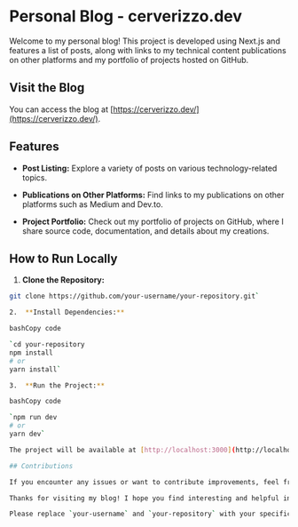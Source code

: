 
# Personal Blog - cerverizzo.dev

Welcome to my personal blog! This project is developed using Next.js and features a list of posts, along with links to my technical content publications on other platforms and my portfolio of projects hosted on GitHub.

## Visit the Blog

You can access the blog at [https://cerverizzo.dev/](https://cerverizzo.dev/).

## Features

- **Post Listing:** Explore a variety of posts on various technology-related topics.

- **Publications on Other Platforms:** Find links to my publications on other platforms such as Medium and Dev.to.

- **Project Portfolio:** Check out my portfolio of projects on GitHub, where I share source code, documentation, and details about my creations.

## How to Run Locally

1. **Clone the Repository:**

```bash
git clone https://github.com/your-username/your-repository.git` 

2.  **Install Dependencies:**

bashCopy code

`cd your-repository
npm install
# or
yarn install` 

3.  **Run the Project:**

bashCopy code

`npm run dev
# or
yarn dev`

The project will be available at [http://localhost:3000](http://localhost:3000/).

## Contributions

If you encounter any issues or want to contribute improvements, feel free to open an [issue](https://github.com/your-username/your-repository/issues) or submit a [pull request](https://github.com/your-username/your-repository/pulls).

Thanks for visiting my blog! I hope you find interesting and helpful information here.

Please replace `your-username` and `your-repository` with your specific GitHub details. Customize the README as needed, adding or removing sections appropriately for your project.
